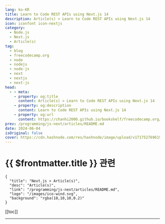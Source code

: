 ```yaml
---
lang: ko-KR
title: Learn to Code REST APIs using Next.js 14
description: Article(s) > Learn to Code REST APIs using Next.js 14
icon: iconfont icon-nextjs
category: 
  - Node.js
  - Next.js
  - Article(s)
tag: 
  - blog
  - freecodecamp.org
  - node
  - nodejs
  - node-js
  - next
  - nextjs
  - next-js
head:
  - - meta:
    - property: og:title
      content: Article(s) > Learn to Code REST APIs using Next.js 14
    - property: og:description
      content: Learn to Code REST APIs using Next.js 14
    - property: og:url
      content: https://chanhi2000.github.io/bookshelf/freecodecamp.org/learn-to-code-rest-apis-using-nextjs-14.html
prev: /programming/js-next/articles/README.md
date: 2024-06-04
isOriginal: false
cover: https://cdn.hashnode.com/res/hashnode/image/upload/v1717527696192/1bc5ab3c-8c43-41d9-aa97-890c70938a27.png
---
```


# {{ $frontmatter.title }} 관련

```component VPCard
{
  "title": "Next.js > Article(s)",
  "desc": "Article(s)",
  "link": "/programming/js-next/articles/README.md",
  "logo": "/images/ico-wind.svg",
  "background": "rgba(10,10,10,0.2)"
}
```

[[toc]]

---

<SiteInfo
  name="Learn to Code REST APIs using Next.js 14"
  desc="We just posted a new course on the freeCodeCamp.org YouTube channel that is designed to help you master the creation of RESTful APIs using Next.js 14, a popular React framework. Umair Jameel developed this course. Next.js is a framework built on top ..."
  url="https://freecodecamp.org/news/learn-to-code-rest-apis-using-nextjs-14/"
  logo="https://cdn.freecodecamp.org/universal/favicons/favicon.ico"
  preview="https://cdn.hashnode.com/res/hashnode/image/upload/v1717527696192/1bc5ab3c-8c43-41d9-aa97-890c70938a27.png"/>

<!-- TODO: 작성 -->

